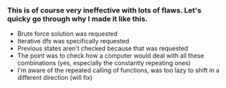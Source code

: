 ### This is of course very ineffective with lots of flaws. Let's quicky go through why I made it like this.

- Brute force solution was requested
- Iterative dfs was specifically requested
- Previous states aren't checked because that was requested
- The point was to check how a computer would deal with all
these combinations (yes, especially the constantly repeating ones)
- I'm aware of the repeated calling of functions,
was too lazy to shift in a different direction (will fix)
